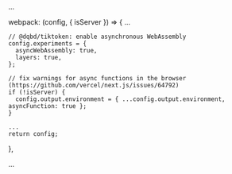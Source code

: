 ...

  webpack: (config, { isServer }) => {
    ...
    
    // @dqbd/tiktoken: enable asynchronous WebAssembly
    config.experiments = {
      asyncWebAssembly: true,
      layers: true,
    };

    // fix warnings for async functions in the browser (https://github.com/vercel/next.js/issues/64792)
    if (!isServer) {
      config.output.environment = { ...config.output.environment, asyncFunction: true };
    }

    ...
    return config;
  },

  ...